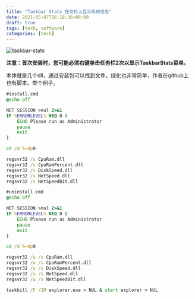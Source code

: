 ```yaml
---
title: "Taskbar Stats 任务栏上显示系统信息"
date: 2021-05-07T16:18:36+08:00
draft: true
tags: [tech, software]
categories: [tech]
---
```


![taskbar-stats](https://od.fairever.ml/?/img/taskbar-stats.webp)

**注意：首次安装时，您可能必须右键单击任务栏2次以显示TaskbarStats菜单。**

本体就是几个dll，通过安装包可以找到文件。绿化也非常简单，作者在github上也有脚本。举个例子。

```cmd
#install.cmd
@echo off

NET SESSION >nul 2>&1
IF %ERRORLEVEL% NEQ 0 (
    ECHO Please run as Administrator
    pause
    exit
)

cd /d %~dp0

regsvr32 /s CpuRam.dll
regsvr32 /s CpuRamPercent.dll
regsvr32 /s DiskSpeed.dll
regsvr32 /s NetSpeed.dll
regsvr32 /s NetSpeedBit.dll
```

```cmd
#uninstall.cmd
@echo off

NET SESSION >nul 2>&1
IF %ERRORLEVEL% NEQ 0 (
    ECHO Please run as Administrator
    pause
    exit
)

cd /d %~dp0

regsvr32 /u /s CpuRam.dll
regsvr32 /u /s CpuRamPercent.dll
regsvr32 /u /s DiskSpeed.dll
regsvr32 /u /s NetSpeed.dll
regsvr32 /u /s NetSpeedBit.dll

taskkill /F /IM explorer.exe > NUL & start explorer > NUL
```





